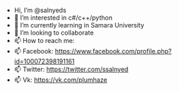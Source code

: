 - Hi, I’m @salnyeds
- 👀 I’m interested in c#/c++/python
- 🌱 I’m currently learning in Samara University
- 💞️ I’m looking to collaborate
- 📫 How to reach me:
- 📫 Facebook: https://www.facebook.com/profile.php?id=100072398191161
- 📫 Twitter: https://twitter.com/ssalnyed
- 📫 Vk: https://vk.com/plumhaze
